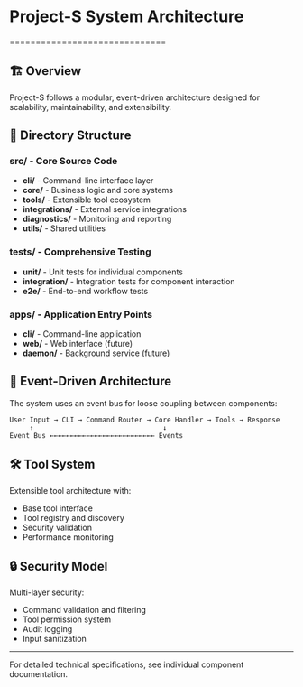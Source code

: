 # Project-S System Architecture
==============================

## 🏗️ Overview

Project-S follows a modular, event-driven architecture designed for scalability, maintainability, and extensibility.

## 📁 Directory Structure

### **src/** - Core Source Code
- **cli/** - Command-line interface layer
- **core/** - Business logic and core systems
- **tools/** - Extensible tool ecosystem  
- **integrations/** - External service integrations
- **diagnostics/** - Monitoring and reporting
- **utils/** - Shared utilities

### **tests/** - Comprehensive Testing
- **unit/** - Unit tests for individual components
- **integration/** - Integration tests for component interaction
- **e2e/** - End-to-end workflow tests

### **apps/** - Application Entry Points
- **cli/** - Command-line application
- **web/** - Web interface (future)
- **daemon/** - Background service (future)

## 🔄 Event-Driven Architecture

The system uses an event bus for loose coupling between components:

```
User Input → CLI → Command Router → Core Handler → Tools → Response
     ↑                                ↓
Event Bus ←←←←←←←←←←←←←←←←←←←←←←←←←← Events
```

## 🛠️ Tool System

Extensible tool architecture with:
- Base tool interface
- Tool registry and discovery
- Security validation
- Performance monitoring

## 🔒 Security Model

Multi-layer security:
- Command validation and filtering
- Tool permission system
- Audit logging
- Input sanitization

---

For detailed technical specifications, see individual component documentation.
